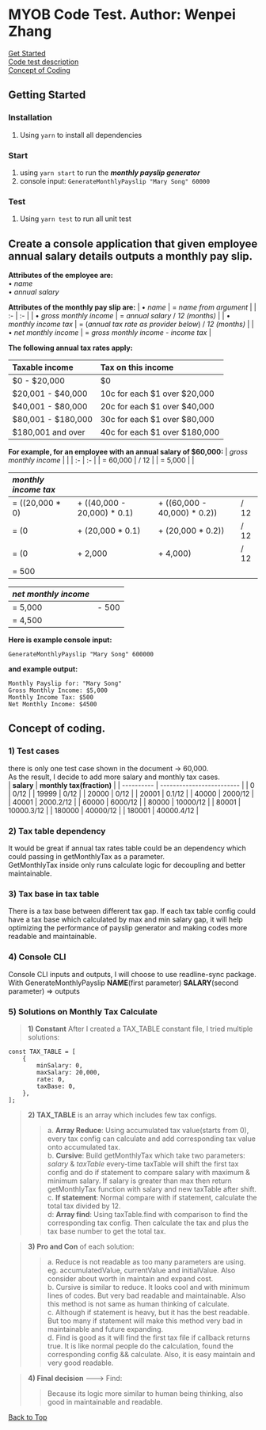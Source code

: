 # MYOB Code Test. Author: Wenpei Zhang<span id="top"></span>

[Get Started](#start)    
[Code test description](#description)  
[Concept of Coding](#concepts)


## Getting Started <span id="start"></span>    
### Installation    
1. Using ` yarn ` to install all dependencies    
### Start    
1. using ` yarn start ` to run the ***monthly payslip generator***    
2. console input: `GenerateMonthlyPayslip "Mary Song" 60000`    
### Test    
1. Using ```yarn test``` to run all unit test


## Create a console application that given employee annual salary details outputs a monthly pay slip.<span id="description"></span>

**Attributes of the employee are:**  
    •  *name*  
    •  *annual salary*  

**Attributes of the monthly pay slip are:**
|    •  *name*                        | = *name from argument*   |
| :- | :- |
|    •  *gross monthly income*        | = *annual salary* / *12 (months)*  |
|    •  *monthly income tax*          | = (*annual tax rate as provider below*) / *12 (months)*  |
|    •  *net monthly income*          | = *gross monthly income* - *income tax*  |

    
**The following annual tax rates apply:**

| **Taxable income** | **Tax on this income**       |
| :- | :-      | 
| $0 - $20,000       | $0                           |
| $20,001 - $40,000  | 10c for each $1 over $20,000 |
| $40,001 - $80,000  | 20c for each $1 over $40,000 |
| $80,001 - $180,000 | 30c for each $1 over $80,000 |
| $180,001 and over  | 40c for each $1 over $180,000|


**For example, for an employee with an annual salary of $60,000:**
| *gross monthly income* | | 
| :- | :- |
| = 60,000 | / 12  |
| = 5,000 | |


| *monthly income tax*  | | | |
| :- |:- |:- |:- |
| = ((20,000 * 0) | + ((40,000 - 20,000) * 0.1) | + ((60,000 - 40,000) * 0.2)) | / 12  |
| = (0            | + (20,000 * 0.1)            | + (20,000 * 0.2))            | / 12  
| = (0            | + 2,000                     | + 4,000)                     | / 12  |
| = 500| | | |


| *net monthly income* | |
| :- | :- |
| = 5,000 | - 500  |
| = 4,500 | |


**Here is example console input:**  
```
GenerateMonthlyPayslip "Mary Song" 600000
```
**and example output:**  
```
Monthly Payslip for: "Mary Song"
Gross Monthly Income: $5,000
Monthly Income Tax: $500
Net Monthly Income: $4500
```

## Concept of coding.<span id="concepts"></span>
### __1) Test cases__    
there is only one test case shown in the document -> 60,000.    
As the result, I decide to add more salary and monthly tax cases.    
| **salary** | **monthly tax(fraction)** |
| ---------- | ------------------------- |
| 0 | 0/12 |
| 19999 | 0/12 |
| 20000 | 0/12 |
| 20001 | 0.1/12 |
| 40000 | 2000/12 |
| 40001 | 2000.2/12 |
| 60000 | 6000/12 |
| 80000 | 10000/12 |
| 80001 | 10000.3/12 |
| 180000 | 40000/12 |
| 180001 | 40000.4/12 |  

### __2) Tax table dependency__
It would be great if annual tax rates table could be an dependency 
which could passing in getMonthlyTax as a parameter.  
GetMonthlyTax inside only runs calculate logic for decoupling and better maintainable.


### __3) Tax base in tax table__ 
There is a tax base between different tax gap. If each tax table config could have
a tax base which calculated by max and min salary gap, it will help optimizing the 
performance of payslip generator and making codes more readable and maintainable.


### __4) Console CLI__
Console CLI inputs and outputs, I will choose to use readline-sync package.
With GenerateMonthlyPayslip **NAME**(first parameter) **SALARY**(second parameter)
=> outputs


### __5) Solutions on **Monthly Tax Calculate**__    
>**1) Constant** After I created a TAX_TABLE constant file, I tried multiple solutions:    
```
const TAX_TABLE = [
    {
        minSalary: 0,
        maxSalary: 20,000,
        rate: 0,
        taxBase: 0,
    },
];
```
>**2) TAX_TABLE** is an array which includes few tax configs.    
>>a. **Array Reduce**: Using accumulated tax value(starts from 0), every tax config can calculate and add corresponding tax value onto accumulated tax.     
>>b. **Cursive**: Build getMonthlyTax which take two parameters: *salary* & *taxTable* every-time taxTable will shift the first tax config and do if statement to compare salary with maximum & minimum salary. If salary is greater than max then return getMonthlyTax function with salary and new taxTable after shift.    
>>c. **If statement**: Normal compare with if statement, calculate the total tax divided by 12.    
>>d: **Array find**: Using taxTable.find with comparison to find the corresponding tax config. Then calculate the tax and plus the tax base number to get the total tax.   

>**3) Pro and Con** of each solution:    
>>a. Reduce is not readable as too many parameters are using. eg. accumulatedValue, currentValue and initialValue. Also consider about worth in maintain and expand cost.    
>>b. Cursive is similar to reduce. It looks cool and with minimum lines of codes. But very bad readable and maintainable. Also this method is not same as human thinking of calculate.    
>>c. Although if statement is heavy, but it has the best readable. But too many if statement will make this method very bad in maintainable and future expanding.    
>>d. Find is good as it will find the first tax file if callback returns true. It is like normal people do the calculation, found the corresponding config && calculate. Also, it is easy maintain and very good readable.


>**4) Final decision** ---> Find:    
>>Because its logic more similar to human being thinking, also good in maintainable and readable.


[Back to Top](#top)
